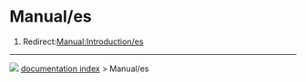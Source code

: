 # Manual/es
1.  Redirect:[Manual:Introduction/es](Manual:Introduction/es.md)



---
![](images/Right_arrow.png) [documentation index](../README.md) > Manual/es
